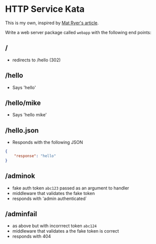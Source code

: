 # HTTP Service Kata

This is my own, inspired by [Mat Ryer's article](https://medium.com/statuscode/how-i-write-go-http-services-after-seven-years-37c208122831).

Write a web server package called `webapp` with the following end points:

## /

* redirects to /hello (302)

## /hello

* Says 'hello'

## /hello/mike

* Says 'hello mike'

## /hello.json

* Responds with the following JSON

```json
{
    "response": "hello"
}
```

## /adminok

* fake auth token `abc123` passed as an argument to handler
* middleware that validates the fake token
* responds with 'admin authenticated`

## /adminfail

* as above but with incorrrect token `abc124`
* middleware that validates a the fake token is correct
* responds with 404






